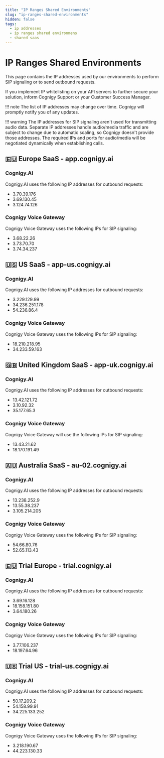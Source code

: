 ```yaml
---
title: "IP Ranges Shared Environments" 
slug: "ip-ranges-shared-environments" 
hidden: false 
tags:
  - ip addresses
  - ip ranges shared environmens
  - shared saas
---
```


# IP Ranges Shared Environments

This page contains the IP addresses used by our environments to perform SIP signaling or to send outbound requests.

If you implement IP whitelisting on your API servers to further secure your solution, inform Cognigy Support or your Customer Success Manager.

!!! note
    The list of IP addresses may change over time. Cognigy will promptly notify you of any updates.

!!! warning
    The IP addresses for SIP signaling aren't used for transmitting audio data. Separate IP addresses handle audio/media traffic and are subject to change due to automatic scaling, so Cognigy doesn't provide those addresses. The required IPs and ports for audio/media will be negotiated dynamically when establishing calls.

## 🇪🇺 Europe SaaS - app.cognigy.ai

### Cognigy.AI
Cognigy.AI uses the following IP addresses for outbound requests:

- 3.70.39.176
- 3.69.130.45
- 3.124.74.126

### Cognigy Voice Gateway

Cognigy Voice Gateway uses the following IPs for SIP signaling:

- 3.68.22.26
- 3.73.70.70
- 3.74.34.237

## 🇺🇸 US SaaS - app-us.cognigy.ai

### Cognigy.AI

Cognigy.AI uses the following IP addresses for outbound requests:

- 3.229.129.99
- 34.236.251.178
- 54.236.86.4

### Cognigy Voice Gateway

Cognigy Voice Gateway uses the following IPs for SIP signaling:

- 18.210.218.95
- 34.233.59.163

## 🇬🇧 United Kingdom SaaS - app-uk.cognigy.ai

### Cognigy.AI

Cognigy.AI uses the following IP addresses for outbound requests:

- 13.42.121.72
- 3.10.92.32
- 35.177.65.3

### Cognigy Voice Gateway

Cognigy Voice Gateway will use the following IPs for SIP signaling:

- 13.43.21.62
- 18.170.191.49

## 🇦🇺 Australia SaaS - au-02.cognigy.ai

### Cognigy.AI

Cognigy.AI uses the following IP addresses for outbound requests:

- 13.238.252.9
- 13.55.38.237
- 3.105.214.205

### Cognigy Voice Gateway

Cognigy Voice Gateway uses the following IPs for SIP signaling:

- 54.66.80.76
- 52.65.113.43

## 🇪🇺 Trial Europe - trial.cognigy.ai

### Cognigy.AI

Cognigy.AI uses the following IP addresses for outbound requests:

- 3.69.16.128
- 18.158.151.80
- 3.64.180.26

### Cognigy Voice Gateway

Cognigy Voice Gateway uses the following IPs for SIP signaling:

- 3.77.106.237
- 18.197.64.96

## 🇺🇸 Trial US - trial-us.cognigy.ai

### Cognigy.AI

Cognigy.AI uses the following IP addresses for outbound requests:

- 50.17.209.2
- 54.158.99.91
- 34.225.133.252

### Cognigy Voice Gateway

Cognigy Voice Gateway uses the following IPs for SIP signaling:

- 3.218.190.67
- 44.223.130.33